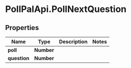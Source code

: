 # PollPalApi.PollNextQuestion

## Properties
Name | Type | Description | Notes
------------ | ------------- | ------------- | -------------
**poll** | **Number** |  | 
**question** | **Number** |  | 

